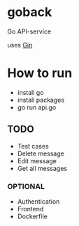 # goback
Go API-service 

uses [Gin](https://github.com/gin-gonic/gin)
# How to run
* install go
* install packages
* go run api.go
## TODO
* Test cases
* Delete message
* Edit message
* Get all messages
  
### OPTIONAL
* Authentication
* Frontend
* Dockerfile